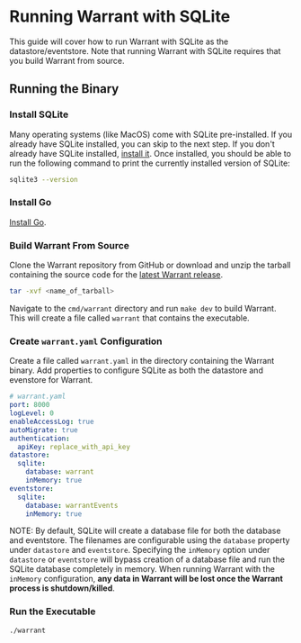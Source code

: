 # Running Warrant with SQLite

This guide will cover how to run Warrant with SQLite as the datastore/eventstore. Note that running Warrant with SQLite requires that you build Warrant from source.

## Running the Binary

### Install SQLite

Many operating systems (like MacOS) come with SQLite pre-installed. If you already have SQLite installed, you can skip to the next step. If you don't already have SQLite installed, [install it](https://www.tutorialspoint.com/sqlite/sqlite_installation.htm). Once installed, you should be able to run the following command to print the currently installed version of SQLite:

```bash
sqlite3 --version
```

### Install Go

[Install Go](https://go.dev/doc/install).

### Build Warrant From Source

Clone the Warrant repository from GitHub or download and unzip the tarball containing the source code for the [latest Warrant release](https://github.com/warrant-dev/warrant/releases/latest).

```bash
tar -xvf <name_of_tarball>
```

Navigate to the `cmd/warrant` directory and run `make dev` to build Warrant. This will create a file called `warrant` that contains the executable.

### Create `warrant.yaml` Configuration

Create a file called `warrant.yaml` in the directory containing the Warrant binary. Add properties to configure SQLite as both the datastore and evenstore for Warrant.

```yaml
# warrant.yaml
port: 8000
logLevel: 0
enableAccessLog: true
autoMigrate: true
authentication:
  apiKey: replace_with_api_key
datastore:
  sqlite:
    database: warrant
    inMemory: true
eventstore:
  sqlite:
    database: warrantEvents
    inMemory: true
```

NOTE: By default, SQLite will create a database file for both the database and eventstore. The filenames are configurable using the `database` property under `datastore` and `eventstore`. Specifying the `inMemory` option under `datastore` or `eventstore` will bypass creation of a database file and run the SQLite database completely in memory. When running Warrant with the `inMemory` configuration, **any data in Warrant will be lost once the Warrant process is shutdown/killed**.

### Run the Executable

```bash
./warrant
```
